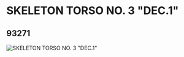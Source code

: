 # SKELETON TORSO NO. 3 "DEC.1"
## 93271
![SKELETON TORSO NO. 3 "DEC.1"](https://lc-www-live-s.legocdn.com/media/bricks/5/2/4602984.jpg)